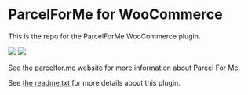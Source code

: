 
# ParcelForMe for WooCommerce

This is the repo for the ParcelForMe WooCommerce plugin.

![](https://woocommerce.com/wp-content/themes/woomattic/images/logo-woocommerce@2x.png)
![](http://parcelfor.me/images/site/logo--horizontal.svg)

See the [parcelfor.me](http://parcelfor.me/) website for more information about Parcel For Me.

See [the readme.txt](parcel4me/readme.txt) for more details about this plugin.
